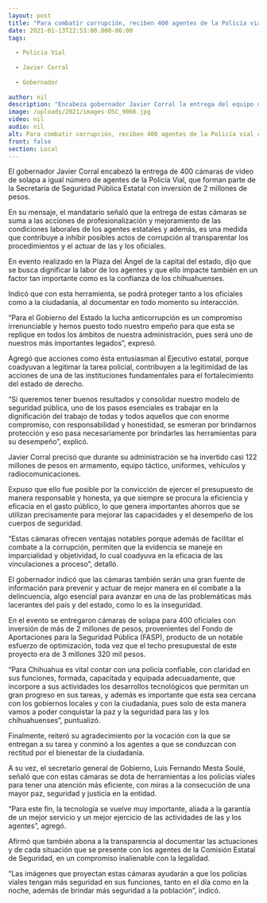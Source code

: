 ```yaml
---
layout: post
title: "Para combatir corrupción, reciben 400 agentes de la Policía vial cámaras de solapa"
date: 2021-01-13T22:53:00.000-06:00
tags:
  
  - Policía Vial
  
  - Javier Corral
  
  - Gobernador
  
author: nil
description: "Encabeza gobernador Javier Corral la entrega del equipo de video en el que se invirtió 2 millones de pesos"
image: /uploads/2021/images-DSC_9066.jpg
video: nil
audio: nil
alt: Para combatir corrupción, reciben 400 agentes de la Policía vial cámaras de solapa
front: false
section: Local
---
```


El gobernador Javier Corral encabezó la entrega de 400 cámaras de video de solapa a igual número de agentes de la Policía Vial, que forman parte de la Secretaría de Seguridad Pública Estatal con inversión de 2 millones de pesos.

En su mensaje, el mandatario señaló que la entrega de estas cámaras se suma a las acciones de profesionalización y mejoramiento de las condiciones laborales de los agentes estatales y además, es una medida que contribuye a inhibir posibles actos de corrupción al transparentar los procedimientos y el actuar de las y los oficiales.

En evento realizado en la Plaza del Ángel de la capital del estado, dijo que se busca dignificar la labor de los agentes y que ello impacte también en un factor tan importante como es la confianza de los chihuahuenses.

Indicó que con esta herramienta, se podrá proteger tanto a los oficiales como a la ciudadanía, al documentar en todo momento su interacción.

“Para el Gobierno del Estado la lucha anticorrupción es un compromiso irrenunciable y hemos puesto todo nuestro empeño para que esta se replique en todos los ámbitos de nuestra administración, pues será uno de nuestros más importantes legados”, expresó.

Agregó que acciones como ésta entusiasman al Ejecutivo estatal, porque coadyuvan a legitimar la tarea policial, contribuyen a la legitimidad de las acciones de una de las instituciones fundamentales para el fortalecimiento del estado de derecho.

“Si queremos tener buenos resultados y consolidar nuestro modelo de seguridad pública, uno de los pasos esenciales es trabajar en la dignificación del trabajo de todas y todos aquellos que con enorme compromiso, con responsabilidad y honestidad, se esmeran por brindarnos protección y eso pasa necesariamente por brindarles las herramientas para su desempeño”, explicó.

Javier Corral precisó que durante su administración se ha invertido casi 122 millones de pesos en armamento, equipo táctico, uniformes, vehículos y radiocomunicaciones.

Expuso que ello fue posible por la convicción de ejercer el presupuesto de manera responsable y honesta, ya que siempre se procura la eficiencia y eficacia en el gasto público, lo que genera importantes ahorros que se utilizan precisamente para mejorar las capacidades y el desempeño de los cuerpos de seguridad.

“Estas cámaras ofrecen ventajas notables porque además de facilitar el combate a la corrupción, permiten que la evidencia se maneje en imparcialidad y objetividad, lo cual coadyuva en la eficacia de las vinculaciones a proceso”, detalló.

El gobernador indicó que las cámaras también serán una gran fuente de información para prevenir y actuar de mejor manera en el combate a la delincuencia, algo esencial para avanzar en una de las problemáticas más lacerantes del país y del estado, como lo es la inseguridad.

En el evento se entregaron cámaras de solapa para 400 oficiales con inversión de más de 2 millones de pesos, provenientes del Fondo de Aportaciones para la Seguridad Pública (FASP), producto de un notable esfuerzo de optimización, toda vez que el techo presupuestal de este proyecto era de 3 millones 320 mil pesos.

“Para Chihuahua es vital contar con una policía confiable, con claridad en sus funciones, formada, capacitada y equipada adecuadamente, que incorpore a sus actividades los desarrollos tecnológicos que permitan un gran progreso en sus tareas, y además es importante que esta sea cercana con los gobiernos locales y con la ciudadanía, pues solo de esta manera vamos a poder conquistar la paz y la seguridad para las y los chihuahuenses”, puntualizó.

Finalmente, reiteró su agradecimiento por la vocación con la que se entregan a su tarea y conminó a los agentes a que se conduzcan con rectitud por el bienestar de la ciudadanía.

A su vez, el secretario general de Gobierno, Luis Fernando Mesta Soulé, señaló que con estas cámaras se dota de herramientas a los policías viales para tener una atención más eficiente, con miras a la consecución de una mayor paz, seguridad y justicia en la entidad.

“Para este fin, la tecnología se vuelve muy importante, aliada a la garantía de un mejor servicio y un mejor ejercicio de las actividades de las y los agentes”, agregó.

Afirmó que también abona a la transparencia al documentar las actuaciones y de cada situación que se presente con los agentes de la Comisión Estatal de Seguridad, en un compromiso inalienable con la legalidad.

“Las imágenes que proyectan estas cámaras ayudarán a que los policías viales tengan más seguridad en sus funciones, tanto en el día como en la noche, además de brindar más seguridad a la población”, indicó.